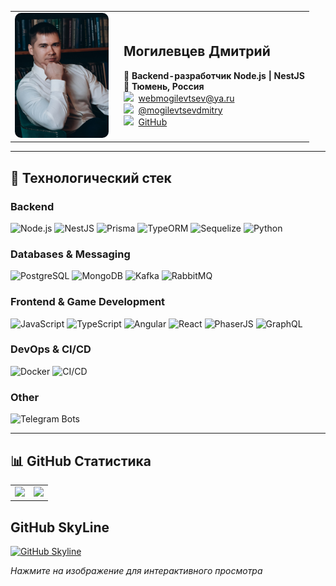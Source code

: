 <table>
  <tr>
    <td width="160px">
      <img src="me.jpg" width="150px" style="border-radius: 10px;">
    </td>
    <td>
      <h2>Могилевцев Дмитрий</h2>
      🚀 <strong>Backend-разработчик Node.js | NestJS</strong><br/>
      📍 <strong>Тюмень, Россия</strong><br/>
      <img src="https://github.com/user-attachments/assets/9054638d-8b56-43c2-b094-f8e29f4a187c" width="15px">&nbsp;&nbsp;<a href="mailto:webmogilevtsev@ya.ru">webmogilevtsev@ya.ru</a><br/>
      <img src="https://github.com/user-attachments/assets/4c52b3cc-eaad-4380-ad77-9dfba788260a" width="15px">&nbsp;&nbsp;<a href="https://t.me/mogilevtsevdmitry">@mogilevtsevdmitry</a><br/>
      <img src="https://github.com/user-attachments/assets/86bef0bd-5781-46cc-818f-3e365b5f2fef" width="15px">&nbsp;&nbsp;<a href="https://github.com/mogilevtsevdmitry">GitHub</a>
    </td>
  </tr>
</table>

---

## 🚀 Технологический стек  

### **Backend**  
![Node.js](https://img.shields.io/badge/Node.js-339933?style=for-the-badge&logo=nodedotjs&logoColor=white)
![NestJS](https://img.shields.io/badge/NestJS-E0234E?style=for-the-badge&logo=nestjs&logoColor=white)
![Prisma](https://img.shields.io/badge/Prisma-2D3748?style=for-the-badge&logo=prisma&logoColor=white)
![TypeORM](https://img.shields.io/badge/TypeORM-262626?style=for-the-badge&logo=typeorm&logoColor=white)
![Sequelize](https://img.shields.io/badge/Sequelize-52B0E7?style=for-the-badge&logo=sequelize&logoColor=white)
![Python](https://img.shields.io/badge/python-3776AB?style=for-the-badge&logo=python&logoColor=white)

### **Databases & Messaging**  
![PostgreSQL](https://img.shields.io/badge/PostgreSQL-336791?style=for-the-badge&logo=postgresql&logoColor=white)
![MongoDB](https://img.shields.io/badge/MongoDB-47A248?style=for-the-badge&logo=mongodb&logoColor=white)
![Kafka](https://img.shields.io/badge/Kafka-231F20?style=for-the-badge&logo=apachekafka&logoColor=white)
![RabbitMQ](https://img.shields.io/badge/RabbitMQ-FF6600?style=for-the-badge&logo=rabbitmq&logoColor=white)

### **Frontend & Game Development**  
![JavaScript](https://img.shields.io/badge/JavaScript-F7DF1E?style=for-the-badge&logo=javascript&logoColor=black)
![TypeScript](https://img.shields.io/badge/TypeScript-3178C6?style=for-the-badge&logo=typescript&logoColor=white)
![Angular](https://img.shields.io/badge/Angular-DD0031?style=for-the-badge&logo=angular&logoColor=white)
![React](https://img.shields.io/badge/React-61DAFB?style=for-the-badge&logo=react&logoColor=black)
![PhaserJS](https://img.shields.io/badge/PhaserJS-0082C9?style=for-the-badge&logo=phaser&logoColor=white)
![GraphQL](https://img.shields.io/badge/GraphQL-E10098?style=for-the-badge&logo=graphql&logoColor=white)

### **DevOps & CI/CD**  
![Docker](https://img.shields.io/badge/Docker-2496ED?style=for-the-badge&logo=docker&logoColor=white)
![CI/CD](https://img.shields.io/badge/GitLab%20CI/CD-FC6D26?style=for-the-badge&logo=gitlab&logoColor=white)

### **Other**  
![Telegram Bots](https://img.shields.io/badge/Telegram%20Bot-26A5E4?style=for-the-badge&logo=telegram&logoColor=white)

---

## 📊 GitHub Статистика  

<table>
  <tr>
    <td>
      <img src="https://github-readme-stats.vercel.app/api?username=mogilevtsevdmitry&show_icons=true&theme=dark" />
    </td>
    <td>
      <img src="https://github-readme-stats.vercel.app/api/top-langs/?username=mogilevtsevdmitry&layout=compact&theme=dark" />
    </td>
  </tr>
</table>

## GitHub SkyLine
[![GitHub Skyline](./assets/skyline-screenshot.png)](https://git-skyline.huakun.tech/contribution/github/mogilevtsevdmitry/embed?enableZoom=false&autoRotate=true)

*Нажмите на изображение для интерактивного просмотра*
